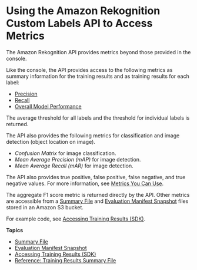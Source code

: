 # Using the Amazon Rekognition Custom Labels API to Access Metrics<a name="tr-metrics-api"></a>

The Amazon Rekognition API provides metrics beyond those provided in the console\. 

Like the console, the API provides access to the following metrics as summary information for the training results and as training results for each label:
+ [Precision](tr-metrics-use.md#tr-precision-metric)
+ [Recall](tr-metrics-use.md#tr-recall-metric)
+ [Overall Model Performance](tr-metrics-use.md#tr-f1-metric)

The average threshold for all labels and the threshold for individual labels is returned\.

The API also provides the following metrics for classification and image detection \(object location on image\)\.
+ *Confusion Matrix* for image classification\.
+ *Mean Average Precision \(mAP\)* for image detection\.
+ *Mean Average Recall \(mAR\)* for image detection\.

The API also provides true positive, false positive, false negative, and true negative values\. For more information, see [Metrics You Can Use](tr-metrics-use.md)\.

The aggregate F1 score metric is returned directly by the API\. Other metrics are accessible from a [Summary File](tr-summary-file-api.md) and [Evaluation Manifest Snapshot](tr-evaluation-manifest-snapshot-api.md) files stored in an Amazon S3 bucket\. 

For example code, see [Accessing Training Results \(SDK\)](tr-sdk.md)\.

**Topics**
+ [Summary File](tr-summary-file-api.md)
+ [Evaluation Manifest Snapshot](tr-evaluation-manifest-snapshot-api.md)
+ [Accessing Training Results \(SDK\)](tr-sdk.md)
+ [Reference: Training Results Summary File](tr-summary-file.md)